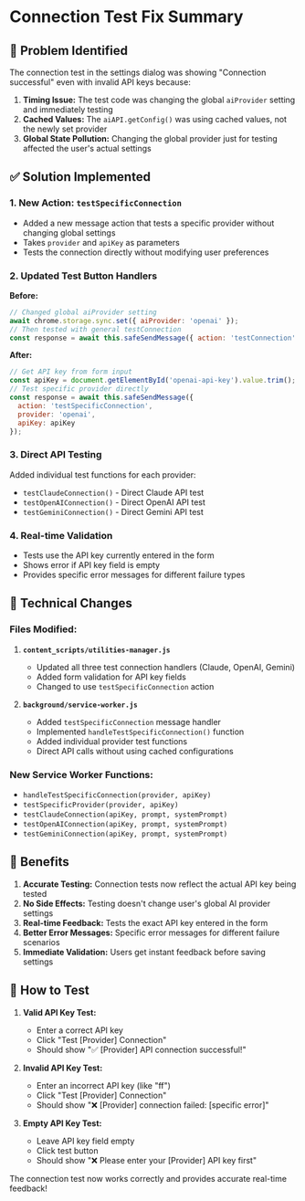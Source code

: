 # Connection Test Fix Summary

## 🐛 Problem Identified

The connection test in the settings dialog was showing "Connection successful" even with invalid API keys because:

1. **Timing Issue:** The test code was changing the global `aiProvider` setting and immediately testing
2. **Cached Values:** The `aiAPI.getConfig()` was using cached values, not the newly set provider
3. **Global State Pollution:** Changing the global provider just for testing affected the user's actual settings

## ✅ Solution Implemented

### 1. New Action: `testSpecificConnection`
- Added a new message action that tests a specific provider without changing global settings
- Takes `provider` and `apiKey` as parameters
- Tests the connection directly without modifying user preferences

### 2. Updated Test Button Handlers
**Before:**
```javascript
// Changed global aiProvider setting
await chrome.storage.sync.set({ aiProvider: 'openai' });
// Then tested with general testConnection
const response = await this.safeSendMessage({ action: 'testConnection' });
```

**After:**
```javascript
// Get API key from form input
const apiKey = document.getElementById('openai-api-key').value.trim();
// Test specific provider directly
const response = await this.safeSendMessage({ 
  action: 'testSpecificConnection',
  provider: 'openai',
  apiKey: apiKey
});
```

### 3. Direct API Testing
Added individual test functions for each provider:
- `testClaudeConnection()` - Direct Claude API test
- `testOpenAIConnection()` - Direct OpenAI API test  
- `testGeminiConnection()` - Direct Gemini API test

### 4. Real-time Validation
- Tests use the API key currently entered in the form
- Shows error if API key field is empty
- Provides specific error messages for different failure types

## 🔧 Technical Changes

### Files Modified:
1. **`content_scripts/utilities-manager.js`**
   - Updated all three test connection handlers (Claude, OpenAI, Gemini)
   - Added form validation for API key fields
   - Changed to use `testSpecificConnection` action

2. **`background/service-worker.js`**
   - Added `testSpecificConnection` message handler
   - Implemented `handleTestSpecificConnection()` function
   - Added individual provider test functions
   - Direct API calls without using cached configurations

### New Service Worker Functions:
- `handleTestSpecificConnection(provider, apiKey)`
- `testSpecificProvider(provider, apiKey)`
- `testClaudeConnection(apiKey, prompt, systemPrompt)`
- `testOpenAIConnection(apiKey, prompt, systemPrompt)`
- `testGeminiConnection(apiKey, prompt, systemPrompt)`

## 🎯 Benefits

1. **Accurate Testing:** Connection tests now reflect the actual API key being tested
2. **No Side Effects:** Testing doesn't change user's global AI provider settings
3. **Real-time Feedback:** Tests the exact API key entered in the form
4. **Better Error Messages:** Specific error messages for different failure scenarios
5. **Immediate Validation:** Users get instant feedback before saving settings

## 🧪 How to Test

1. **Valid API Key Test:**
   - Enter a correct API key
   - Click "Test [Provider] Connection"
   - Should show "✅ [Provider] API connection successful!"

2. **Invalid API Key Test:**
   - Enter an incorrect API key (like "ff")
   - Click "Test [Provider] Connection"  
   - Should show "❌ [Provider] connection failed: [specific error]"

3. **Empty API Key Test:**
   - Leave API key field empty
   - Click test button
   - Should show "❌ Please enter your [Provider] API key first"

The connection test now works correctly and provides accurate real-time feedback!